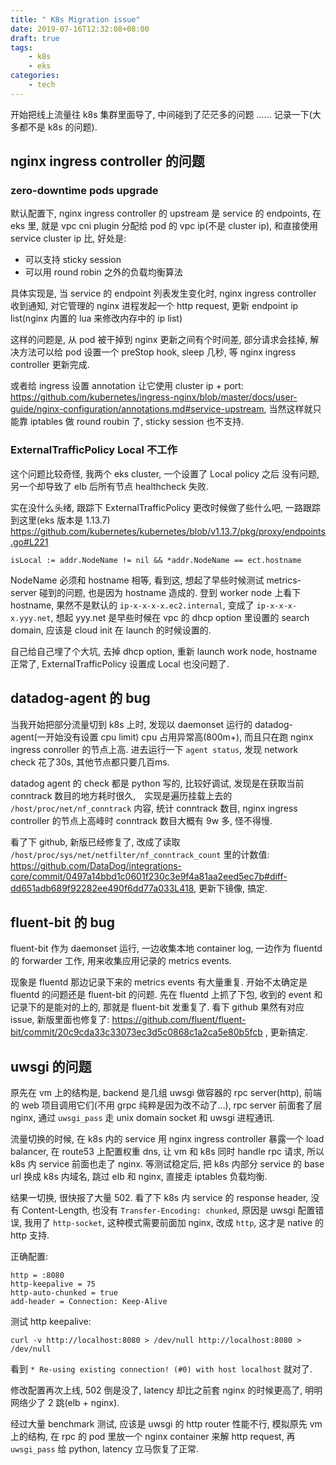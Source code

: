 ```yaml
---
title: " K8s Migration issue"
date: 2019-07-16T12:32:08+08:00
draft: true
tags:
    - k8s
    - eks
categories:
    - tech
---
```


开始把线上流量往 k8s 集群里面导了, 中间碰到了茫茫多的问题 ...... 记录一下(大多都不是 k8s 的问题). 

## nginx ingress controller 的问题

### zero-downtime pods upgrade 

默认配置下, nginx ingress controller 的 upstream 是 service 的 endpoints, 在 eks 里, 就是 vpc cni plugin 分配给 pod 的 vpc ip(不是 cluster ip),
和直接使用 service cluster ip 比, 好处是:

- 可以支持 sticky session
- 可以用 round robin 之外的负载均衡算法

具体实现是, 当 service 的 endpoint 列表发生变化时, nginx ingress controller 收到通知, 对它管理的 nginx 进程发起一个 http request, 更新 endpoint ip
list(nginx 内置的 lua 来修改内存中的 ip list)

这样的问题是, 从 pod 被干掉到 nginx 更新之间有个时间差, 部分请求会挂掉, 解决方法可以给 pod 设置一个 preStop hook, sleep 几秒, 等 nginx ingress controller
更新完成. 

或者给 ingress 设置 annotation 让它使用 cluster ip + port:  https://github.com/kubernetes/ingress-nginx/blob/master/docs/user-guide/nginx-configuration/annotations.md#service-upstream, 当然这样就只能靠 iptables 做 round roubin 了, sticky session 也不支持.

### ExternalTrafficPolicy Local 不工作

这个问题比较奇怪, 我两个 eks cluster, 一个设置了 Local policy 之后 没有问题, 另一个却导致了 elb 后所有节点 healthcheck 失败.

实在没什么头绪, 跟踪下 ExternalTrafficPolicy 更改时候做了些什么吧, 一路跟踪到这里(eks 版本是 1.13.7) https://github.com/kubernetes/kubernetes/blob/v1.13.7/pkg/proxy/endpoints.go#L221
    
    isLocal := addr.NodeName != nil && *addr.NodeName == ect.hostname

NodeName 必须和 hostname 相等, 看到这, 想起了早些时候测试 metrics-server 碰到的问题, 也是因为 hostname 造成的. 登到 worker node 上看下 hostname, 果然不是默认的 `ip-x-x-x-x.ec2.internal`, 变成了 `ip-x-x-x-x.yyy.net`, 想起 yyy.net 是早些时候在 vpc 的 dhcp option 里设置的 search domain, 应该是 cloud init 在 launch 的时候设置的.   

自己给自己埋了个大坑, 去掉 dhcp option, 重新 launch work node, hostname 正常了, ExternalTrafficPolicy 设置成 Local 也没问题了.

## datadog-agent 的 bug

当我开始把部分流量切到 k8s 上时, 发现以 daemonset 运行的 datadog-agent(一开始没有设置 cpu limit) cpu 占用异常高(800m+), 而且只在跑 nginx ingress conroller 的节点上高. 
进去运行一下 `agent status`, 发现 network check 花了30s, 其他节点都只要几百ms.

datadog agent 的 check 都是 python 写的, 比较好调试, 发现是在获取当前 conntrack 数目的地方耗时很久,　实现是遍历挂载上去的 `/host/proc/net/nf_conntrack` 内容, 统计 conntrack 数目, nginx ingress controller 的节点上高峰时 conntrack 数目大概有 9w 多, 怪不得慢.

看了下 github, 新版已经修复了, 改成了读取 `/host/proc/sys/net/netfilter/nf_conntrack_count` 里的计数值: https://github.com/DataDog/integrations-core/commit/0497a14bbd1c0601f230c3e9f4a81aa2eed5ec7b#diff-dd651adb689f92282ee490f6dd77a033L418, 更新下镜像, 搞定.

## fluent-bit 的 bug

fluent-bit 作为 daemonset 运行, 一边收集本地 container log, 一边作为 fluentd 的 forwarder 工作, 用来收集应用记录的 metrics events.

现象是 fluentd 那边记录下来的 metrics events 有大量重复. 开始不太确定是 fluentd 的问题还是 fluent-bit 的问题. 先在 fluentd 上抓了下包, 收到的 event 和记录下的是能对的上的, 那就是 fluent-bit 发重复了. 看下 github 果然有对应 issue, 新版里面也修复了: https://github.com/fluent/fluent-bit/commit/20c9cda33c33073ec3d5c0868c1a2ca5e80b5fcb
 , 更新搞定.

## uwsgi 的问题

原先在 vm 上的结构是, backend 是几组 uwsgi 做容器的 rpc server(http), 前端的 web 项目调用它们(不用 grpc 纯粹是因为改不动了...), rpc server 前面套了层 nginx, 通过 `uwsgi_pass` 走 unix domain socket 和 uwsgi 进程通讯.

流量切换的时候, 在 k8s 内的 service 用 nginx ingress controller 暴露一个 load balancer, 在 route53 上配置权重 dns, 让 vm 和 k8s 同时 handle rpc 请求, 所以 k8s 内 service
前面也走了 nginx. 等测试稳定后, 把 k8s 内部分 service 的 base url 换成 k8s 内域名, 跳过 elb 和 nginx, 直接走 iptables 负载均衡.

结果一切换, 很快报了大量 502. 看了下 k8s 内 service 的 response header, 没有 Content-Length, 也没有 `Transfer-Encoding: chunked`, 原因是 uwsgi 配置错误, 我用了 `http-socket`, 这种模式需要前面加 nginx, 改成 `http`, 这才是 native 的 http 支持.

正确配置:
    
    http = :8080
    http-keepalive = 75
    http-auto-chunked = true
    add-header = Connection: Keep-Alive

测试 http keepalive:

    curl -v http://localhost:8080 > /dev/null http://localhost:8080 > /dev/null

看到 `* Re-using existing connection! (#0) with host localhost` 就对了.

修改配置再次上线, 502 倒是没了, latency 却比之前套 nginx 的时候更高了, 明明网络少了 2 跳(elb + nginx).

经过大量 benchmark 测试, 应该是 uwsgi 的 http router 性能不行, 模拟原先 vm 上的结构, 在 rpc 的 pod 里放一个 nginx container 来解 http request, 再 `uwsgi_pass` 给 python, latency 立马恢复了正常.
